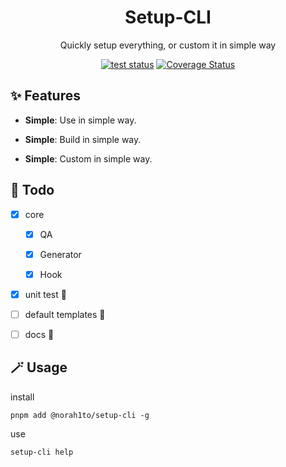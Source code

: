 <h1 align="center">Setup-CLI</h1>

<p align="center">Quickly setup everything, or custom it in simple way</p>

<p align="center">
<a href="https://github.com/NoraH1to/setup-cli/actions/workflows/test.yml"><img src="https://github.com/NoraH1to/setup-cli/actions/workflows/test.yml/badge.svg" alt="test status"></a>
<a href='https://coveralls.io/github/NoraH1to/setup-cli?branch=main'><img src='https://coveralls.io/repos/github/NoraH1to/setup-cli/badge.svg?branch=main' alt='Coverage Status' /></a>
</p>

## ✨ Features

- **Simple**: Use in simple way.

- **Simple**: Build in simple way.

- **Simple**: Custom in simple way.

## 🔨 Todo

- [x] core

  - [x] QA

  - [x] Generator

  - [x] Hook

- [x] unit test 🚧

- [ ] default templates 🚧

- [ ] docs 🚧

## 🪄 Usage

install

```shell
pnpm add @norah1to/setup-cli -g
```

use

```shell
setup-cli help
```
